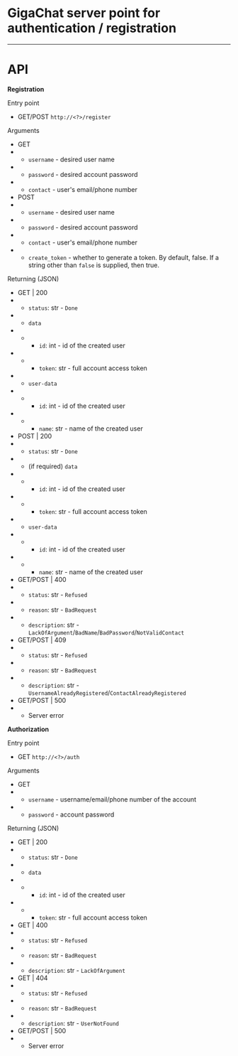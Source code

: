 # GigaChat server point for authentication / registration

***

# API

**Registration**

Entry point

* GET/POST `http://<?>/register`

Arguments

* GET
* * `username` - desired user name
* * `password` - desired account password
* * `contact` - user's email/phone number
* POST
* * `username` - desired user name
* * `password` - desired account password
* * `contact` - user's email/phone number
* * `create_token` - whether to generate a token. By default, false. If a string other than `false` is supplied, then true.

Returning (JSON)

* GET | 200
* * `status`: str - `Done`
* * `data`
* * * `id`: int - id of the created user
* * * `token`: str - full account access token
* * `user-data`
* * * `id`: int - id of the created user
* * * `name`: str - name of the created user
* POST | 200
* * `status`: str - `Done`
* * (if required) `data`
* * * `id`: int - id of the created user
* * * `token`: str - full account access token
* * `user-data`
* * * `id`: int - id of the created user
* * * `name`: str - name of the created user
* GET/POST | 400
* * `status`: str - `Refused`
* * `reason`: str - `BadRequest`
* * `description`: str - `LackOfArgument`/`BadName`/`BadPassword`/`NotValidContact`
* GET/POST | 409
* * `status`: str - `Refused`
* * `reason`: str - `BadRequest`
* * `description`: str - `UsernameAlreadyRegistered`/`ContactAlreadyRegistered`
* GET/POST | 500
* * Server error

**Authorization**

Entry point

* GET `http://<?>/auth`

Arguments

* GET
* * `username` - username/email/phone number of the account
* * `password` - account password

Returning (JSON)

* GET | 200
* * `status`: str - `Done`
* * `data`
* * * `id`: int - id of the created user
* * * `token`: str - full account access token
* GET | 400
* * `status`: str - `Refused`
* * `reason`: str - `BadRequest`
* * `description`: str - `LackOfArgument`
* GET | 404
* * `status`: str - `Refused`
* * `reason`: str - `BadRequest`
* * `description`: str - `UserNotFound`
* GET/POST | 500
* * Server error
